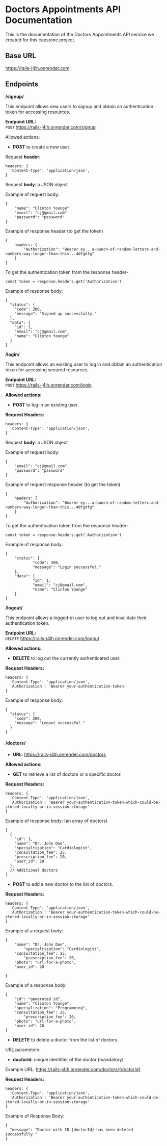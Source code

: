 # Doctors Appointments API Documentation

This is the documentation of the Doctors Appointments API service we created for this capstone project.

## **Base URL**
https://rails-j4lh.onrender.com

## **Endpoints**

**/signup/**

This endpoint allows new users to signup and obtain an authentication token for accessing resources.

**Endpoint URL:**  
`POST` https://rails-j4lh.onrender.com/signup

Allowed actions:
- **POST** to create a new user.

Request **header**:

```
headers: {
  'Content-Type': 'application/json',
}
```

Request **body**: a JSON object

Example of request body:
```
{
	"name": "Clinton Younge"
	"email": "cj@gmail.com"
	"password": "password"
}
```

Example of response header (to get the token)
```
{
	headers: {
		"Authorization": "Bearer ey...a-bunch-of-random-letters-and-numbers-way-longer-than-this...4dfgdfg"
	}
}
```

To get the authentication token from the response header-
```
const token = response.headers.get('Authorization')
```

Example of response body:
```
{
  "status": {
    "code": 200,
    "message": "Signed up successfully."
  },
  "data": {
    "id": 1,
    "email": "cj@gmail.com",
    "name": "Clinton Younge"
  }
}
```

**/login/**

This endpoint allows an existing user to log in and obtain an authentication token for accessing secured resources.

**Endpoint URL:**  
`POST` https://rails-j4lh.onrender.com/login

**Allowed actions:**
- **POST** to log in an existing user.

**Request Headers:**

```
headers: {
  'Content-Type': 'application/json',
}
```

Request **body**: a JSON object

Example of request body:
```
{
	"email": "cj@gmail.com"
	"password": "password"
}
```

Example of request response header (to get the token)
```
{
	headers: {
		"Authorization": "Bearer ey...a-bunch-of-random-letters-and-numbers-way-longer-than-this...4dfgdfg"
	}
}
```

To get the authentication token from the response header-
```
const token = response.headers.get('Authorization')
```
Example of response body:
```
{
 	"status": {
    		"code": 200,
    		"message": "Login successful."
  	},
  	"data": {
    		"id": 1,
    		"email": "cj@gmail.com",
    		"name": "Clinton Younge"
  	}
}
```

**/logout/**

This endpoint allows a logged-in user to log out and invalidate their authentication token.

**Endpoint URL:**  
`DELETE` https://rails-j4lh.onrender.com/logout

**Allowed actions:**
- **DELETE** to log out the currently authenticated user.

**Request Headers:**
```
headers: {
  'Content-Type': 'application/json',
  'Authorization': 'Bearer your-authentication-token'
}
```

Example of response body:
```
{
  "status": {
    "code": 200,
    "message": "Logout successful."
  }
}
```

#### **/doctors/**

- **URL**: https://rails-j4lh.onrender.com/doctors

**Allowed actions:**

- **GET** to retrieve a list of doctors or a specific doctor.

**Request Headers:**

```
headers: {
  'Content-Type': 'application/json',
  'Authorization': 'Bearer your-authentication-token-which-could-be-stored-locally-or-in-session-storage'
}
```

Example of response body: (an array of doctors)
```
[
  {
    "id": 1,
    "name": "Dr. John Doe",
    "specialtization": "Cardiologist",
    "consultation_fee": 25,
    "prescription_fee": 20,
    "user_id": 20
  },
  // Additional doctors
]
```

- **POST** to add a new doctor to the list of doctors.

**Request Headers:**

```
headers: {
  'Content-Type': 'application/json',
  'Authorization': 'Bearer your-authentication-token-which-could-be-stored-locally-or-in-session-storage'
}
```

Example of a request body:
```
{
	"name": "Dr. John Doe",
    	"specialtization": "Cardiologist",
	"consultation_fee": 25,
        "prescription_fee": 20,
	"photo": "url-for-a-photo",
	"user_id": 20
	
}
```

Example of a response body:

```
{
	"id": "generated id",
	"name": "Clinton Younge",
	"specialization": "Programming",
	"consultation_fee": 25,
        "prescription_fee": 20,
	"photo": "url-for-a-photo",
	"user_id": 20
}
```

- **DELETE** to delete a doctor from the list of doctors.

URL parameters:

- **doctorId**: unique identifier of the doctor (mandatory)

Example URL: https://rails-j4lh.onrender.com/doctors/{doctorId}

**Request Headers:**

```
headers: {
  'Content-Type': 'application/json',
  'Authorization': 'Bearer your-authentication-token-which-could-be-stored-locally-or-in-session-storage'
}
```

Example of Response Body:

```
{
  "message": "Doctor with ID {doctorId} has been deleted successfully."
}	
```